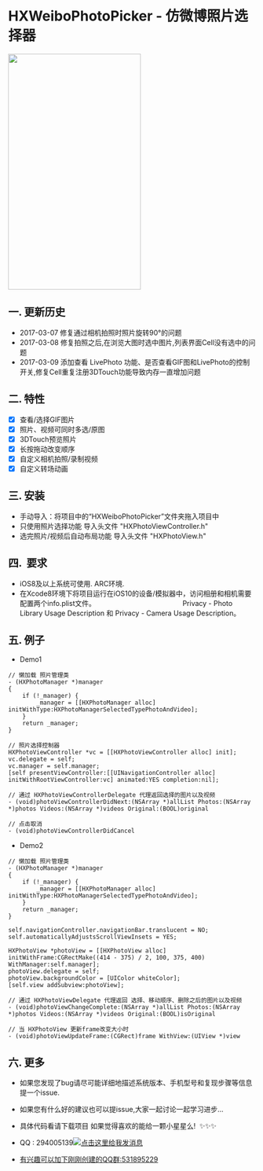 # HXWeiboPhotoPicker - 仿微博照片选择器

<img src="http://wx1.sinaimg.cn/mw690/ade10dedgy1fdgf4qs610j20ku112n31.jpg" width="270" height="480"> 

## 一.  更新历史
- 2017-03-07 修复通过相机拍照时照片旋转90°的问题
- 2017-03-08 修复拍照之后,在浏览大图时选中图片,列表界面Cell没有选中的问题
- 2017-03-09 添加查看 LivePhoto 功能、是否查看GIF图和LivePhoto的控制开关,修复Cell重复注册3DTouch功能导致内存一直增加问题

## 二.  特性

- [x] 查看/选择GIF图片
- [x] 照片、视频可同时多选/原图
- [x] 3DTouch预览照片
- [x] 长按拖动改变顺序
- [x] 自定义相机拍照/录制视频
- [x] 自定义转场动画

## 三.  安装

- 手动导入：将项目中的“HXWeiboPhotoPicker”文件夹拖入项目中
- 只使用照片选择功能 导入头文件 "HXPhotoViewController.h"
- 选完照片/视频后自动布局功能 导入头文件 "HXPhotoView.h"

## 四.  要求

- iOS8及以上系统可使用. ARC环境.
- 在Xcode8环境下将项目运行在iOS10的设备/模拟器中，访问相册和相机需要配置两个info.plist文件。                                              Privacy - Photo Library Usage Description 和 Privacy - Camera Usage Description。

## 五.  例子
- Demo1
```objc
// 懒加载 照片管理类
- (HXPhotoManager *)manager
{
    if (!_manager) {
        _manager = [[HXPhotoManager alloc] initWithType:HXPhotoManagerSelectedTypePhotoAndVideo];
    }
    return _manager;
}

// 照片选择控制器
HXPhotoViewController *vc = [[HXPhotoViewController alloc] init];
vc.delegate = self;
vc.manager = self.manager; 
[self presentViewController:[[UINavigationController alloc] initWithRootViewController:vc] animated:YES completion:nil];

// 通过 HXPhotoViewControllerDelegate 代理返回选择的图片以及视频
- (void)photoViewControllerDidNext:(NSArray *)allList Photos:(NSArray *)photos Videos:(NSArray *)videos Original:(BOOL)original

// 点击取消
- (void)photoViewControllerDidCancel

```
- Demo2
```objc
// 懒加载 照片管理类
- (HXPhotoManager *)manager
{
    if (!_manager) {
        _manager = [[HXPhotoManager alloc] initWithType:HXPhotoManagerSelectedTypePhotoAndVideo];
    }
    return _manager;
}

self.navigationController.navigationBar.translucent = NO;
self.automaticallyAdjustsScrollViewInsets = YES;

HXPhotoView *photoView = [[HXPhotoView alloc] initWithFrame:CGRectMake((414 - 375) / 2, 100, 375, 400) WithManager:self.manager];
photoView.delegate = self;
photoView.backgroundColor = [UIColor whiteColor];
[self.view addSubview:photoView];

// 通过 HXPhotoViewDelegate 代理返回 选择、移动顺序、删除之后的图片以及视频
- (void)photoViewChangeComplete:(NSArray *)allList Photos:(NSArray *)photos Videos:(NSArray *)videos Original:(BOOL)isOriginal

// 当 HXPhotoView 更新frame改变大小时
- (void)photoViewUpdateFrame:(CGRect)frame WithView:(UIView *)view

```
## 六.  更多 

- 如果您发现了bug请尽可能详细地描述系统版本、手机型号和复现步骤等信息 提一个issue.

- 如果您有什么好的建议也可以提issue,大家一起讨论一起学习进步...

- 具体代码看请下载项目  如果觉得喜欢的能给一颗小星星么!  ✨✨✨
 
- QQ : 294005139<a target="_blank" href="http://wpa.qq.com/msgrd?v=3&uin=294005139&site=qq&menu=yes"><img border="0" src="http://wpa.qq.com/pa?p=2:294005139:52" alt="点击这里给我发消息" title="点击这里给我发消息"/></a>
  
- [有兴趣可以加下刚刚创建的QQ群:531895229](//shang.qq.com/wpa/qunwpa?idkey=ebd8d6809c83b4d6b4a18b688621cb73ded0cce092b4d1f734e071a58dd37c26) 
